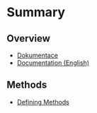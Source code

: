 # Summary

## Overview
* [Dokumentace](README.md)
* [Documentation \(English\)](documentation-english.md)

## Methods
* [Defining Methods](methods.md)

